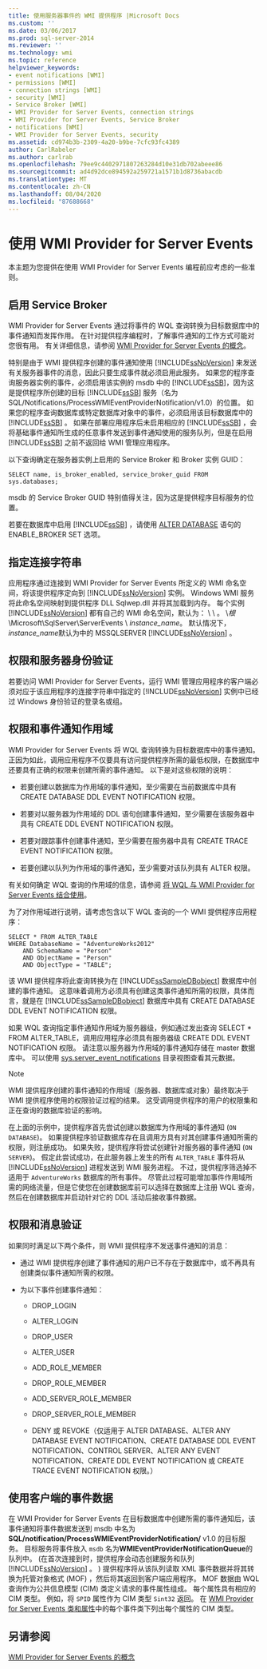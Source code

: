 ```yaml
---
title: 使用服务器事件的 WMI 提供程序 |Microsoft Docs
ms.custom: ''
ms.date: 03/06/2017
ms.prod: sql-server-2014
ms.reviewer: ''
ms.technology: wmi
ms.topic: reference
helpviewer_keywords:
- event notifications [WMI]
- permissions [WMI]
- connection strings [WMI]
- security [WMI]
- Service Broker [WMI]
- WMI Provider for Server Events, connection strings
- WMI Provider for Server Events, Service Broker
- notifications [WMI]
- WMI Provider for Server Events, security
ms.assetid: cd974b3b-2309-4a20-b9be-7cfc93fc4389
author: CarlRabeler
ms.author: carlrab
ms.openlocfilehash: 79ee9c4402971807263284d10e31db702abeee86
ms.sourcegitcommit: ad4d92dce894592a259721a1571b1d8736abacdb
ms.translationtype: MT
ms.contentlocale: zh-CN
ms.lasthandoff: 08/04/2020
ms.locfileid: "87688668"
---
```

# <a name="working-with-the-wmi-provider-for-server-events"></a>使用 WMI Provider for Server Events
  本主题为您提供在使用 WMI Provider for Server Events 编程前应考虑的一些准则。  
  
## <a name="enabling-service-broker"></a>启用 Service Broker  
 WMI Provider for Server Events 通过将事件的 WQL 查询转换为目标数据库中的事件通知而发挥作用。 在针对提供程序编程时，了解事件通知的工作方式可能对您很有用。 有关详细信息，请参阅 [WMI Provider for Server Events 的概念](https://technet.microsoft.com/library/ms180560.aspx)。  
  
 特别是由于 WMI 提供程序创建的事件通知使用 [!INCLUDE[ssNoVersion](../../includes/ssnoversion-md.md)] 来发送有关服务器事件的消息，因此只要生成事件就必须启用此服务。 如果您的程序查询服务器实例的事件，必须启用该实例的 msdb 中的 [!INCLUDE[ssSB](../../includes/sssb-md.md)]，因为这是提供程序所创建的目标 [!INCLUDE[ssSB](../../includes/sssb-md.md)] 服务（名为 SQL/Notifications/ProcessWMIEventProviderNotification/v1.0）的位置。 如果您的程序查询数据库或特定数据库对象中的事件，必须启用该目标数据库中的 [!INCLUDE[ssSB](../../includes/sssb-md.md)] 。 如果在部署应用程序后未启用相应的 [!INCLUDE[ssSB](../../includes/sssb-md.md)] ，会将基础事件通知所生成的任意事件发送到事件通知使用的服务队列，但是在启用 [!INCLUDE[ssSB](../../includes/sssb-md.md)] 之前不返回给 WMI 管理应用程序。  
  
 以下查询确定在服务器实例上启用的 Service Broker 和 Broker 实例 GUID：  
  
```  
SELECT name, is_broker_enabled, service_broker_guid FROM sys.databases;  
```  
  
 msdb 的 Service Broker GUID 特别值得关注，因为这是提供程序目标服务的位置。  
  
 若要在数据库中启用 [!INCLUDE[ssSB](../../includes/sssb-md.md)] ，请使用 [ALTER DATABASE](/sql/t-sql/statements/alter-database-transact-sql) 语句的 ENABLE_BROKER SET 选项。  
  
## <a name="specifying-a-connection-string"></a>指定连接字符串  
 应用程序通过连接到 WMI Provider for Server Events 所定义的 WMI 命名空间，将该提供程序定向到 [!INCLUDE[ssNoVersion](../../includes/ssnoversion-md.md)] 实例。 Windows WMI 服务将此命名空间映射到提供程序 DLL Sqlwep.dll 并将其加载到内存。 每个实例 [!INCLUDE[ssNoVersion](../../includes/ssnoversion-md.md)] 都有自己的 WMI 命名空间，默认为： \\ \\ 。 \\*根*\Microsoft\SqlServer\ServerEvents \\ *instance_name*。 默认情况下， *instance_name*默认为中的 MSSQLSERVER [!INCLUDE[ssNoVersion](../../includes/ssnoversion-md.md)] 。  
  
## <a name="permissions-and-server-authentication"></a>权限和服务器身份验证  
 若要访问 WMI Provider for Server Events，运行 WMI 管理应用程序的客户端必须对应于该应用程序的连接字符串中指定的 [!INCLUDE[ssNoVersion](../../includes/ssnoversion-md.md)] 实例中已经过 Windows 身份验证的登录名或组。  
  
## <a name="permissions-and-event-notification-scope"></a>权限和事件通知作用域  
 WMI Provider for Server Events 将 WQL 查询转换为目标数据库中的事件通知。 正因为如此，调用应用程序不仅要具有访问提供程序所需的最低权限，在数据库中还要具有正确的权限来创建所需的事件通知。 以下是对这些权限的说明：  
  
-   若要创建以数据库为作用域的事件通知，至少需要在当前数据库中具有 CREATE DATABASE DDL EVENT NOTIFICATION 权限。  
  
-   若要对以服务器为作用域的 DDL 语句创建事件通知，至少需要在该服务器中具有 CREATE DDL EVENT NOTIFICATION 权限。  
  
-   若要对跟踪事件创建事件通知，至少需要在服务器中具有 CREATE TRACE EVENT NOTIFICATION 权限。  
  
-   若要创建以队列为作用域的事件通知，至少需要对该队列具有 ALTER 权限。  
  
 有关如何确定 WQL 查询的作用域的信息，请参阅 [将 WQL 与 WMI Provider for Server Events 结合使用](https://technet.microsoft.com/library/ms180524\(v=sql.105\).aspx)。  
  
 为了对作用域进行说明，请考虑包含以下 WQL 查询的一个 WMI 提供程序应用程序：  
  
```  
SELECT * FROM ALTER_TABLE  
WHERE DatabaseName = "AdventureWorks2012"   
    AND SchemaName = "Person"  
    AND ObjectName = "Person"  
    AND ObjectType = "TABLE";  
```  
  
 该 WMI 提供程序将此查询转换为在 [!INCLUDE[ssSampleDBobject](../../includes/sssampledbobject-md.md)] 数据库中创建的事件通知。 这意味着调用方必须具有创建这类事件通知所需的权限，具体而言，就是在 [!INCLUDE[ssSampleDBobject](../../includes/sssampledbobject-md.md)] 数据库中具有 CREATE DATABASE DDL EVENT NOTIFICATION 权限。  
  
 如果 WQL 查询指定事件通知作用域为服务器级，例如通过发出查询 SELECT * FROM ALTER_TABLE，调用应用程序必须具有服务器级 CREATE DDL EVENT NOTIFICATION 权限。 请注意以服务器为作用域的事件通知存储在 master 数据库中。 可以使用 [sys.server_event_notifications](/sql/relational-databases/system-catalog-views/sys-server-event-notifications-transact-sql) 目录视图查看其元数据。  
  
> [!NOTE]  
>  WMI 提供程序创建的事件通知的作用域（服务器、数据库或对象）最终取决于 WMI 提供程序使用的权限验证过程的结果。 这受调用提供程序的用户的权限集和正在查询的数据库验证的影响。  
>   
>  在上面的示例中，提供程序首先尝试创建以数据库为作用域的事件通知 (`ON DATABASE`)。 如果提供程序验证数据库存在且调用方具有对其创建事件通知所需的权限，则注册成功。 如果失败，提供程序将尝试创建针对服务器的事件通知 (`ON SERVER`)。 假定此尝试成功，在此服务器上发生的所有 `ALTER_TABLE` 事件将从 [!INCLUDE[ssNoVersion](../../includes/ssnoversion-md.md)] 进程发送到 WMI 服务进程。 不过，提供程序筛选掉不适用于 `AdventureWorks` 数据库的所有事件。 尽管此过程可能增加事件作用域所需的网络流量，但是它使您在创建数据库前可以选择在数据库上注册 WQL 查询，然后在创建数据库并启动针对它的 DDL 活动后接收事件数据。  
  
## <a name="permissions-and-message-verification"></a>权限和消息验证  
 如果同时满足以下两个条件，则 WMI 提供程序不发送事件通知的消息：  
  
-   通过 WMI 提供程序创建了事件通知的用户已不存在于数据库中，或不再具有创建类似事件通知所需的权限。  
  
-   为以下事件创建事件通知：  
  
    -   DROP_LOGIN  
  
    -   ALTER_LOGIN  
  
    -   DROP_USER  
  
    -   ALTER_USER  
  
    -   ADD_ROLE_MEMBER  
  
    -   DROP_ROLE_MEMBER  
  
    -   ADD_SERVER_ROLE_MEMBER  
  
    -   DROP_SERVER_ROLE_MEMBER  
  
    -   DENY 或 REVOKE（仅适用于 ALTER DATABASE、ALTER ANY DATABASE EVENT NOTIFICATION、CREATE DATABASE DDL EVENT NOTIFICATION、CONTROL SERVER、ALTER ANY EVENT NOTIFICATION、CREATE DDL EVENT NOTIFICATION 或 CREATE TRACE EVENT NOTIFICATION 权限。）  
  
## <a name="working-with-event-data-on-the-client-side"></a>使用客户端的事件数据  
 在 WMI Provider for Server Events 在目标数据库中创建所需的事件通知后，该事件通知将事件数据发送到 msdb 中名为**SQL/notification/ProcessWMIEventProviderNotification/** v1.0 的目标服务。 目标服务将事件放入 `msdb` 名为**WMIEventProviderNotificationQueue**的队列中。  (在首次连接到时，提供程序会动态创建服务和队列 [!INCLUDE[ssNoVersion](../../includes/ssnoversion-md.md)] 。 ) 提供程序将从该队列读取 XML 事件数据并将其转换为托管对象格式 (MOF) ，然后将其返回到客户端应用程序。 MOF 数据由 WQL 查询作为公共信息模型 (CIM) 类定义请求的事件属性组成。 每个属性具有相应的 CIM 类型。 例如，将 `SPID` 属性作为 CIM 类型 `Sint32` 返回。 在 [WMI Provider for Server Events 类和属性](../../relational-databases/wmi-provider-server-events/wmi-provider-for-server-events-classes-and-properties.md)中的每个事件类下列出每个属性的 CIM 类型。  
  
## <a name="see-also"></a>另请参阅  
 [WMI Provider for Server Events 的概念](https://technet.microsoft.com/library/ms180560.aspx)  
  
  
